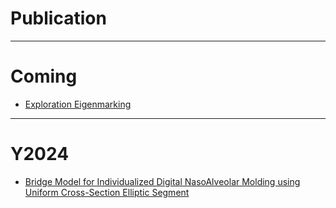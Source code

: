 # Publication

---

# Coming

* [Exploration Eigenmarking](https://github.com/tatpongkatanyukul/Publication/tree/main/QEigenMarking)

---
# Y2024

* [Bridge Model for Individualized Digital NasoAlveolar Molding using Uniform Cross-Section Elliptic Segment](https://github.com/tatpongkatanyukul/iDNAM/tree/main/Phase1)


